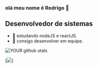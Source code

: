 

### olá meu nome é Rodrigo 👋
## Desenvolvedor de sistemas

- 🔭 estudando nodeJS e reactJS.
- 🤝 consigo desenvolver em equipe. 

![YOUR github stats](https://github-readme-stats.vercel.app/api?username=rodrigo12663)

[<img src="https://img.shields.io/badge/linkedin-%230077B5.svg?&style=for-the-badge&logo=linkedin&logoColor=white" />]





